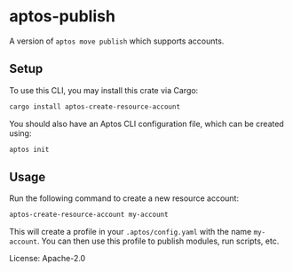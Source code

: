 # aptos-publish

A version of `aptos move publish` which supports accounts.

## Setup

To use this CLI, you may install this crate via Cargo:

```bash
cargo install aptos-create-resource-account
```

You should also have an Aptos CLI configuration file, which can be created using:

```bash
aptos init
```

## Usage

Run the following command to create a new resource account:

```bash
aptos-create-resource-account my-account
```

This will create a profile in your `.aptos/config.yaml` with the name `my-account`.
You can then use this profile to publish modules, run scripts, etc.

License: Apache-2.0
